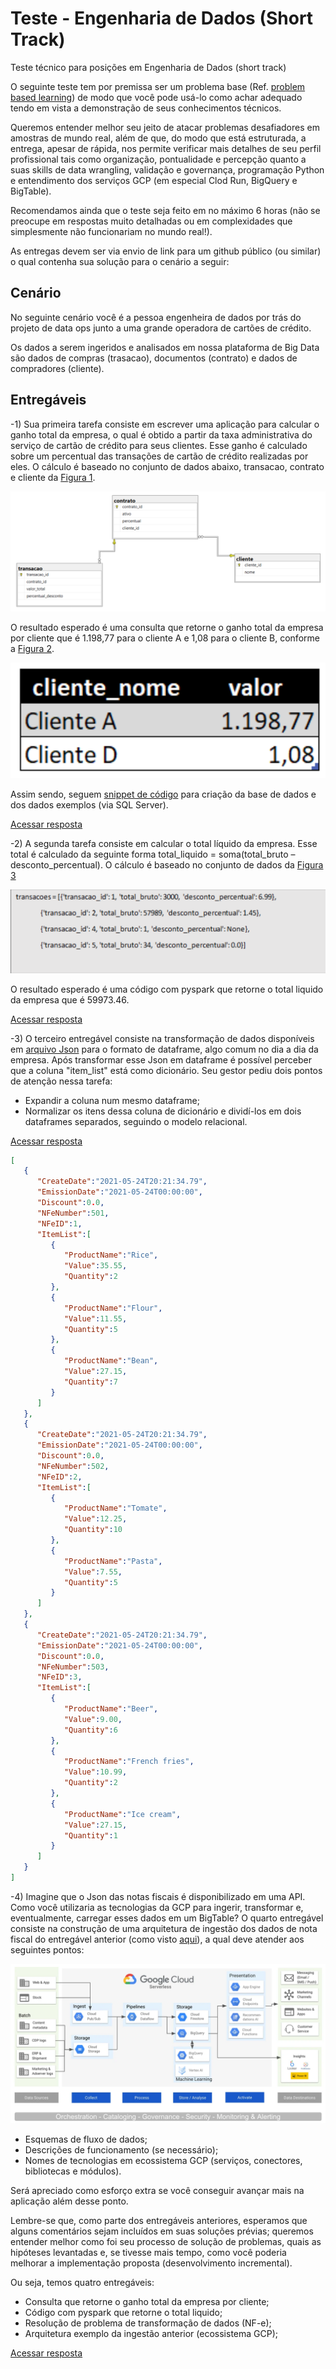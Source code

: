 # Teste - Engenharia de Dados (Short Track)

Teste técnico para posições em Engenharia de Dados (short track)

O seguinte teste tem por premissa ser um problema base (Ref. <a href="https://teaching.cornell.edu/teaching-resources/engaging-students/problem-based-learning">problem based learning</a>) de modo que você pode usá-lo como achar adequado tendo em vista a demonstração de seus conhecimentos técnicos.

Queremos entender melhor seu jeito de atacar problemas desafiadores em amostras de mundo real, além de que, do modo que está estruturada, a entrega, apesar de rápida, nos permite verificar mais detalhes de seu perfil profissional tais como organização, pontualidade e percepção quanto a suas skills de data wrangling, validação e governança, programação Python e entendimento dos serviços GCP (em especial Clod Run, BigQuery e BigTable).

Recomendamos ainda que o teste seja feito em no máximo 6 horas (não se preocupe em respostas muito detalhadas ou em complexidades que simplesmente não funcionariam no mundo real!).

As entregas devem ser via envio de link para um github público (ou similar) o qual contenha sua solução para o cenário a seguir:

## Cenário

No seguinte cenário você é a pessoa engenheira de dados por trás do projeto de data ops junto a uma grande operadora de cartões de crédito.

Os dados a serem ingeridos e analisados em nossa plataforma de Big Data são dados de compras (trasacao), documentos (contrato) e dados de compradores (cliente).

## Entregáveis

-1) Sua primeira tarefa consiste em escrever uma aplicação para calcular o ganho total da empresa, o qual é obtido a partir da taxa administrativa do serviço de cartão de crédito para seus clientes. Esse ganho é calculado sobre um percentual das transações de cartão de crédito realizadas por eles. O cálculo é baseado no conjunto de dados abaixo, transacao, contrato e cliente da <a href="https://drive.google.com/file/d/1lA2eLHNMoMpApPGz6h7WQpphT9URWxB1/view?usp=sharing">Figura 1</a>.

![Figura 1](assets/Figura%201.png)

O resultado esperado é uma consulta que retorne o ganho total da empresa por cliente que é 1.198,77 para o cliente A e 1,08 para o cliente B, conforme a <a href="https://drive.google.com/file/d/1KJ9SvkcRX94YQDyKI01ivG-5N3lZp3T1/view?usp=sharing">Figura 2</a>.

![Figura 2](assets/Figura%202.png)

Assim sendo, seguem <a href="https://drive.google.com/file/d/1lqZZb9WgkyyL7qBZ5ZAPENVYoioK2hMs/view?usp=sharing">snippet de código</a> para criação da base de dados e dos dados exemplos (via SQL Server).

<a href ="entregavel_1">Acessar resposta</a>

-2) A segunda tarefa consiste em calcular o total líquido da empresa. Esse total é calculado da seguinte forma total_liquido = soma(total_bruto – desconto_percentual). O cálculo é baseado no conjunto de dados da <a href="https://drive.google.com/file/d/1vekbII5FYAB57mMTwU9I64XRCATD_XqF/view?usp=sharing">Figura 3</a>

![Figura 3](assets/Figura%203.png)

O resultado esperado é uma código com pyspark que retorne o total liquido da empresa que é 59973.46. 

<a href ="entregavel_2">Acessar resposta</a>

-3) O terceiro entregável consiste na transformação de dados disponíveis em <a href="https://drive.google.com/file/d/1IDCjpDZh5St97jw4K_bAewJ8hf-rax9C/view?usp=sharing">arquivo Json</a> para o formato de dataframe, algo comum no dia a dia da empresa. Após transformar esse Json em dataframe é possível perceber que a coluna "item_list" está como dicionário. Seu gestor pediu dois pontos de atenção nessa tarefa:

- Expandir a coluna num mesmo dataframe;
- Normalizar os itens dessa coluna de dicionário e dividí-los em dois dataframes separados, seguindo o modelo relacional.

<a href ="entregavel_3">Acessar resposta</a>

~~~JSON
[
   {
      "CreateDate":"2021-05-24T20:21:34.79",
      "EmissionDate":"2021-05-24T00:00:00",
      "Discount":0.0,
      "NFeNumber":501,
      "NFeID":1,
      "ItemList":[
         {
            "ProductName":"Rice",
            "Value":35.55,
            "Quantity":2
         },
         {
            "ProductName":"Flour",
            "Value":11.55,
            "Quantity":5
         },
         {
            "ProductName":"Bean",
            "Value":27.15,
            "Quantity":7
         }
      ]
   },
   {
      "CreateDate":"2021-05-24T20:21:34.79",
      "EmissionDate":"2021-05-24T00:00:00",
      "Discount":0.0,
      "NFeNumber":502,
      "NFeID":2,
      "ItemList":[
         {
            "ProductName":"Tomate",
            "Value":12.25,
            "Quantity":10
         },
         {
            "ProductName":"Pasta",
            "Value":7.55,
            "Quantity":5
         }
      ]
   },
   {
      "CreateDate":"2021-05-24T20:21:34.79",
      "EmissionDate":"2021-05-24T00:00:00",
      "Discount":0.0,
      "NFeNumber":503,
      "NFeID":3,
      "ItemList":[
         {
            "ProductName":"Beer",
            "Value":9.00,
            "Quantity":6
         },
         {
            "ProductName":"French fries",
            "Value":10.99,
            "Quantity":2
         },
         {
            "ProductName":"Ice cream",
            "Value":27.15,
            "Quantity":1
         }
      ]
   }
]
~~~

-4) Imagine que o Json das notas fiscais é disponibilizado em uma API. Como você utilizaria as tecnologias da GCP para ingerir, transformar e, eventualmente, carregar esses dados em um BigTable? O quarto entregável consiste na construção de uma arquitetura de ingestão dos dados de nota fiscal do entregável anterior (como visto <a href="https://www.crystalloids.com/hs-fs/hubfs/Screenshot%202022-02-04%20at%2009-44-40-png.png?width=1232&name=Screenshot%202022-02-04%20at%2009-44-40-png.png">aqui</a>), a qual deve atender aos seguintes pontos:

![Figura 4](assets/Screenshot%202022-02-04%20at%2009-44-40-png.webp)

- Esquemas de fluxo de dados;
- Descrições de funcionamento (se necessário);
- Nomes de tecnologias em ecossistema GCP (serviços, conectores, bibliotecas e módulos).

Será apreciado como esforço extra se você conseguir avançar mais na aplicação além desse ponto.

Lembre-se que, como parte dos entregáveis anteriores, esperamos que alguns comentários sejam incluídos em suas soluções prévias; queremos entender melhor como foi seu processo de solução de problemas, quais as hipóteses levantadas e, se tivesse mais tempo, como você poderia melhorar a implementação proposta (desenvolvimento incremental).

Ou seja, temos quatro entregáveis:

- Consulta que retorne o ganho total da empresa por cliente;
- Código com pyspark que retorne o total liquido;
- Resolução de problema de transformação de dados (NF-e);
- Arquitetura exemplo da ingestão anterior (ecossistema GCP);

<a href ="entregavel_4">Acessar resposta</a>
